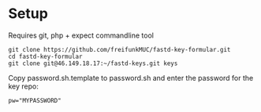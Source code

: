 # Setup

Requires git, php + expect commandline tool

```
git clone https://github.com/freifunkMUC/fastd-key-formular.git
cd fastd-key-formular
git clone git@46.149.18.17:~/fastd-keys.git keys 
```

Copy password.sh.template to password.sh and enter the password
for the key repo:

```
pw="MYPASSWORD"
```
